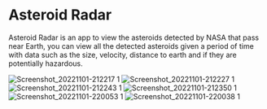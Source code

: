 # Asteroid Radar

Asteroid Radar is an app to view the asteroids detected by NASA that pass near Earth, you can view
all the detected asteroids given a period of time with data such as the size, velocity, distance to
earth and if they are potentially hazardous.

![Screenshot_20221101-212217 1](https://user-images.githubusercontent.com/88336042/199322300-386ede61-c239-4fba-b60d-4cbe017c1c01.png)
![Screenshot_20221101-212227 1](https://user-images.githubusercontent.com/88336042/199322586-77cb6892-61da-4b01-86ef-a7ab752b4eaa.png)
![Screenshot_20221101-212243 1](https://user-images.githubusercontent.com/88336042/199322789-a86d20e3-92c3-4d23-8f19-926c16bcc776.png)
![Screenshot_20221101-212350 1](https://user-images.githubusercontent.com/88336042/199322986-b7124a72-fa72-4d66-b4d2-d4edb8fdea1e.png)
![Screenshot_20221101-220053 1](https://user-images.githubusercontent.com/88336042/199330509-39dc05ff-de5d-4b67-8451-4777da9942d8.png)
![Screenshot_20221101-220038 1](https://user-images.githubusercontent.com/88336042/199330695-45a251bc-5520-4d33-b387-72501e34f881.png)

